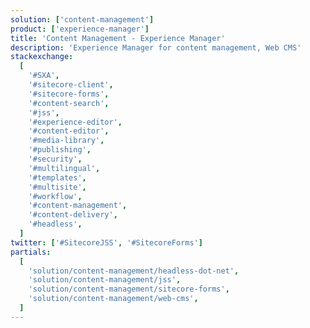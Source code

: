 ```yaml
---
solution: ['content-management']
product: ['experience-manager']
title: 'Content Management - Experience Manager'
description: 'Experience Manager for content management, Web CMS'
stackexchange:
  [
    '#SXA',
    '#sitecore-client',
    '#sitecore-forms',
    '#content-search',
    '#jss',
    '#experience-editor',
    '#content-editor',
    '#media-library',
    '#publishing',
    '#security',
    '#multilingual',
    '#templates',
    '#multisite',
    '#workflow',
    '#content-management',
    '#content-delivery',
    '#headless',
  ]
twitter: ['#SitecoreJSS', '#SitecoreForms']
partials:
  [
    'solution/content-management/headless-dot-net',
    'solution/content-management/jss',
    'solution/content-management/sitecore-forms',
    'solution/content-management/web-cms',
  ]
---
```

